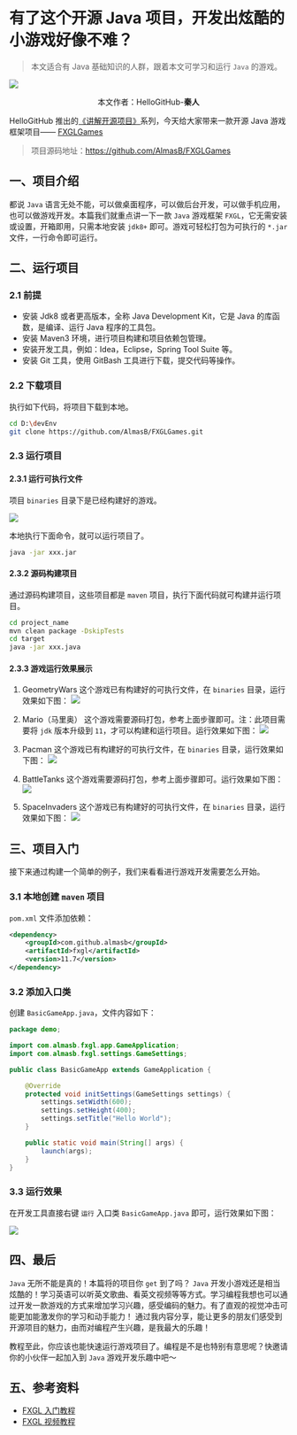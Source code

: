 # 有了这个开源 Java 项目，开发出炫酷的小游戏好像不难？

> 本文适合有 Java 基础知识的人群，跟着本文可学习和运行 `Java` 的游戏。

![](./images/0.jpg)

<p align="center">本文作者：HelloGitHub-<strong>秦人</strong></p>

HelloGitHub 推出的[《讲解开源项目》](https://github.com/HelloGitHub-Team/Article)系列，今天给大家带来一款开源 Java 游戏框架项目—— [FXGLGames](https://github.com/AlmasB/FXGLGames) 

> 项目源码地址：https://github.com/AlmasB/FXGLGames


## 一、项目介绍
都说 `Java` 语言无处不能，可以做桌面程序，可以做后台开发，可以做手机应用，也可以做游戏开发。本篇我们就重点讲一下一款 `Java` 游戏框架 `FXGL`，它无需安装或设置，开箱即用，只需本地安装 `jdk8+` 即可。游戏可轻松打包为可执行的 `*.jar` 文件，一行命令即可运行。

## 二、运行项目

### 2.1 前提

- 安装 Jdk8 或者更高版本，全称 Java Development Kit，它是 Java 的库函数，是编译、运行 Java 程序的工具包。
- 安装 Maven3 环境，进行项目构建和项目依赖包管理。
- 安装开发工具，例如：Idea，Eclipse，Spring Tool Suite 等。
- 安装 Git 工具，使用 GitBash 工具进行下载，提交代码等操作。

### 2.2 下载项目

执行如下代码，将项目下载到本地。
```bash
cd D:\devEnv
git clone https://github.com/AlmasB/FXGLGames.git
```

### 2.3 运行项目
#### 2.3.1 运行可执行文件
项目 `binaries` 目录下是已经构建好的游戏。

![](./images/1.png)

本地执行下面命令，就可以运行项目了。

```bash
java -jar xxx.jar
```

#### 2.3.2 源码构建项目
通过源码构建项目，这些项目都是 `maven` 项目，执行下面代码就可构建并运行项目。

```bash
cd project_name
mvn clean package -DskipTests
cd target
java -jar xxx.java
```

#### 2.3.3 游戏运行效果展示

1. GeometryWars
  这个游戏已有构建好的可执行文件，在 `binaries` 目录，运行效果如下图：
  ![](./images/2.png)

2. Mario（马里奥）
  这个游戏需要源码打包，参考上面步骤即可。注：此项目需要将 `jdk` 版本升级到 `11`，才可以构建和运行项目。运行效果如下图：
  ![](./images/3.png)

3. Pacman
  这个游戏已有构建好的可执行文件，在 `binaries` 目录，运行效果如下图：
  ![](./images/4.png)

4. BattleTanks
  这个游戏需要源码打包，参考上面步骤即可。运行效果如下图：
  ![](./images/5.png)

5. SpaceInvaders
  这个游戏已有构建好的可执行文件，在 `binaries` 目录，运行效果如下图：
  ![](./images/6.png)

## 三、项目入门

接下来通过构建一个简单的例子，我们来看看进行游戏开发需要怎么开始。

### 3.1 本地创建 `maven` 项目
`pom.xml` 文件添加依赖：
```xml
<dependency>
    <groupId>com.github.almasb</groupId>
    <artifactId>fxgl</artifactId>
    <version>11.7</version>
</dependency>
```

### 3.2 添加入口类
创建 `BasicGameApp.java`，文件内容如下：

```java
package demo;

import com.almasb.fxgl.app.GameApplication;
import com.almasb.fxgl.settings.GameSettings;

public class BasicGameApp extends GameApplication {

    @Override
    protected void initSettings(GameSettings settings) {
        settings.setWidth(600);
        settings.setHeight(400);
        settings.setTitle("Hello World");
    }

    public static void main(String[] args) {
        launch(args);
    }
}
```

### 3.3 运行效果
在开发工具直接右键 `运行` 入口类 `BasicGameApp.java` 即可，运行效果如下图：

![](./images/7.png)


## 四、最后

`Java` 无所不能是真的！本篇将的项目你 `get` 到了吗？ `Java` 开发小游戏还是相当炫酷的！学习英语可以听英文歌曲、看英文视频等等方式。学习编程我想也可以通过开发一款游戏的方式来增加学习兴趣，感受编码的魅力。有了直观的视觉冲击可能更加能激发你的学习和动手能力！ 通过我内容分享，能让更多的朋友们感受到开源项目的魅力，由而对编程产生兴趣，是我最大的乐趣！

教程至此，你应该也能快速运行游戏项目了。编程是不是也特别有意思呢？快邀请你的小伙伴一起加入到 `Java` 游戏开发乐趣中吧～

## 五、参考资料
- [FXGL 入门教程](https://github.com/AlmasB/FXGL/wiki)
- [FXGL 视频教程](https://www.youtube.com/playlist?list=PL4h6ypqTi3RTiTuAQFKE6xwflnPKyFuPp)

